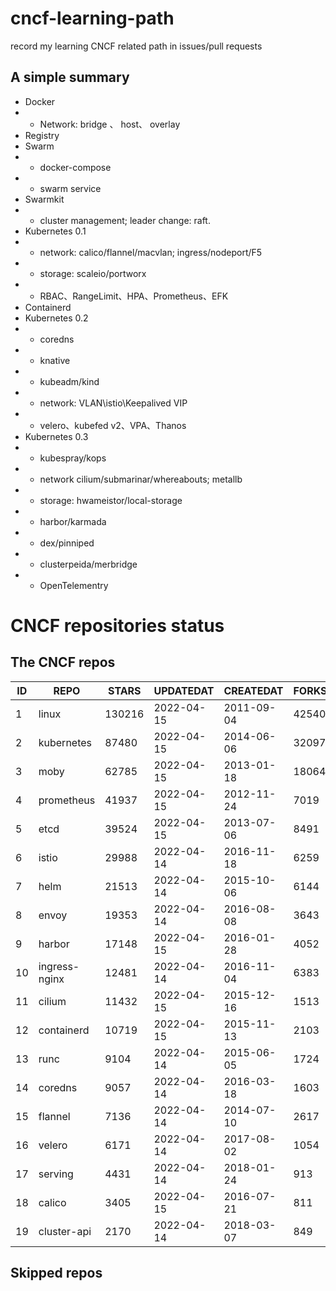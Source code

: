 # cncf-learning-path
record my learning CNCF related path in issues/pull requests

## A simple summary
- Docker
- - Network: bridge 、 host、 overlay
- Registry
- Swarm
- - docker-compose
- - swarm service
- Swarmkit
- - cluster management; leader change: raft.
- Kubernetes 0.1
- - network: calico/flannel/macvlan; ingress/nodeport/F5
- - storage: scaleio/portworx
- - RBAC、RangeLimit、HPA、Prometheus、EFK
- Containerd
- Kubernetes 0.2
- - coredns
- - knative
- - kubeadm/kind
- - network: VLAN\istio\Keepalived VIP
- - velero、kubefed v2、VPA、Thanos
- Kubernetes 0.3
- - kubespray/kops
- - network cilium/submarinar/whereabouts; metallb
- - storage: hwameistor/local-storage
- - harbor/karmada
- - dex/pinniped
- - clusterpeida/merbridge
- - OpenTelementry

# CNCF repositories status
<!--START_SECTION:github_repos-->
## The CNCF repos
| ID |     REPO      | STARS  | UPDATEDAT  | CREATEDAT  | FORKSCOUNT |
|----|---------------|--------|------------|------------|------------|
|  1 | linux         | 130216 | 2022-04-15 | 2011-09-04 |      42540 |
|  2 | kubernetes    |  87480 | 2022-04-15 | 2014-06-06 |      32097 |
|  3 | moby          |  62785 | 2022-04-15 | 2013-01-18 |      18064 |
|  4 | prometheus    |  41937 | 2022-04-15 | 2012-11-24 |       7019 |
|  5 | etcd          |  39524 | 2022-04-15 | 2013-07-06 |       8491 |
|  6 | istio         |  29988 | 2022-04-14 | 2016-11-18 |       6259 |
|  7 | helm          |  21513 | 2022-04-14 | 2015-10-06 |       6144 |
|  8 | envoy         |  19353 | 2022-04-14 | 2016-08-08 |       3643 |
|  9 | harbor        |  17148 | 2022-04-15 | 2016-01-28 |       4052 |
| 10 | ingress-nginx |  12481 | 2022-04-14 | 2016-11-04 |       6383 |
| 11 | cilium        |  11432 | 2022-04-15 | 2015-12-16 |       1513 |
| 12 | containerd    |  10719 | 2022-04-15 | 2015-11-13 |       2103 |
| 13 | runc          |   9104 | 2022-04-14 | 2015-06-05 |       1724 |
| 14 | coredns       |   9057 | 2022-04-14 | 2016-03-18 |       1603 |
| 15 | flannel       |   7136 | 2022-04-14 | 2014-07-10 |       2617 |
| 16 | velero        |   6171 | 2022-04-14 | 2017-08-02 |       1054 |
| 17 | serving       |   4431 | 2022-04-14 | 2018-01-24 |        913 |
| 18 | calico        |   3405 | 2022-04-15 | 2016-07-21 |        811 |
| 19 | cluster-api   |   2170 | 2022-04-14 | 2018-03-07 |        849 |



## Skipped repos
<!--END_SECTION:github_repos-->
